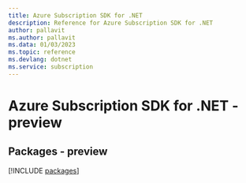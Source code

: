 ```yaml
---
title: Azure Subscription SDK for .NET
description: Reference for Azure Subscription SDK for .NET
author: pallavit
ms.author: pallavit
ms.data: 01/03/2023
ms.topic: reference
ms.devlang: dotnet
ms.service: subscription
---
```

# Azure Subscription SDK for .NET - preview
## Packages - preview
[!INCLUDE [packages](subscription-index.md)]